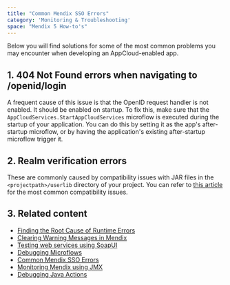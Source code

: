 ```yaml
---
title: "Common Mendix SSO Errors"
category: 'Monitoring & Troubleshooting'
space: "Mendix 5 How-to's"
---
```


Below you will find solutions for some of the most common problems you may encounter when developing an AppCloud-enabled app.

## 1. 404 Not Found errors when navigating to /openid/login

A frequent cause of this issue is that the OpenID request handler is not enabled. It should be enabled on startup. To fix this, make sure that the `AppCloudServices.StartAppCloudServices` microflow is executed during the startup of your application. You can do this by setting it as the app's after-startup microflow, or by having the application's existing after-startup microflow trigger it.

## 2\. Realm verification errors

These are commonly caused by compatibility issues with JAR files in the `<projectpath>/userlib` directory of your project. You can refer to [this article](/refguide5/troubleshooting) for the most common compatibility issues.

## 3\. Related content

*   [Finding the Root Cause of Runtime Errors](/howto50/finding-the-root-cause-of-runtime-errors)
*   [Clearing Warning Messages in Mendix](/howto50/clearing-warning-messages-in-mendix)
*   [Testing web services using SoapUI](/howto50/testing-web-services-using-soapui)
*   [Debugging Microflows](/howto50/debugging-microflows)
*   [Common Mendix SSO Errors](/howto50/common-mendix-sso-errors)
*   [Monitoring Mendix using JMX](/howto50/monitoring-mendix-using-jmx)
*   [Debugging Java Actions](/howto50/debugging-java-actions)
